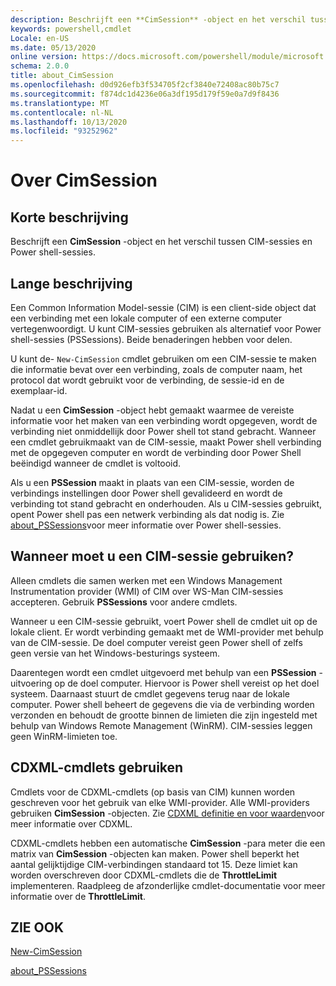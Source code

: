 ```yaml
---
description: Beschrijft een **CimSession** -object en het verschil tussen CIM-sessies en Power shell-sessies.
keywords: powershell,cmdlet
Locale: en-US
ms.date: 05/13/2020
online version: https://docs.microsoft.com/powershell/module/microsoft.powershell.core/about/about_cimsession?view=powershell-7.1&WT.mc_id=ps-gethelp
schema: 2.0.0
title: about_CimSession
ms.openlocfilehash: d0d926efb3f534705f2cf3840e72408ac80b75c7
ms.sourcegitcommit: f874dc1d4236e06a3df195d179f59e0a7d9f8436
ms.translationtype: MT
ms.contentlocale: nl-NL
ms.lasthandoff: 10/13/2020
ms.locfileid: "93252962"
---
```

# <a name="about-cimsession"></a>Over CimSession

## <a name="short-description"></a>Korte beschrijving
Beschrijft een **CimSession** -object en het verschil tussen CIM-sessies en Power shell-sessies.

## <a name="long-description"></a>Lange beschrijving

Een Common Information Model-sessie (CIM) is een client-side object dat een verbinding met een lokale computer of een externe computer vertegenwoordigt. U kunt CIM-sessies gebruiken als alternatief voor Power shell-sessies (PSSessions). Beide benaderingen hebben voor delen.

U kunt de- `New-CimSession` cmdlet gebruiken om een CIM-sessie te maken die informatie bevat over een verbinding, zoals de computer naam, het protocol dat wordt gebruikt voor de verbinding, de sessie-id en de exemplaar-id.

Nadat u een **CimSession** -object hebt gemaakt waarmee de vereiste informatie voor het maken van een verbinding wordt opgegeven, wordt de verbinding niet onmiddellijk door Power shell tot stand gebracht. Wanneer een cmdlet gebruikmaakt van de CIM-sessie, maakt Power shell verbinding met de opgegeven computer en wordt de verbinding door Power Shell beëindigd wanneer de cmdlet is voltooid.

Als u een **PSSession** maakt in plaats van een CIM-sessie, worden de verbindings instellingen door Power shell gevalideerd en wordt de verbinding tot stand gebracht en onderhouden. Als u CIM-sessies gebruikt, opent Power shell pas een netwerk verbinding als dat nodig is. Zie [about_PSSessions](about_PSSessions.md)voor meer informatie over Power shell-sessies.

## <a name="when-to-use-a-cim-session"></a>Wanneer moet u een CIM-sessie gebruiken?

Alleen cmdlets die samen werken met een Windows Management Instrumentation provider (WMI) of CIM over WS-Man CIM-sessies accepteren. Gebruik **PSSessions** voor andere cmdlets.

Wanneer u een CIM-sessie gebruikt, voert Power shell de cmdlet uit op de lokale client. Er wordt verbinding gemaakt met de WMI-provider met behulp van de CIM-sessie. De doel computer vereist geen Power shell of zelfs geen versie van het Windows-besturings systeem.

Daarentegen wordt een cmdlet uitgevoerd met behulp van een **PSSession** -uitvoering op de doel computer.
Hiervoor is Power shell vereist op het doel systeem. Daarnaast stuurt de cmdlet gegevens terug naar de lokale computer. Power shell beheert de gegevens die via de verbinding worden verzonden en behoudt de grootte binnen de limieten die zijn ingesteld met behulp van Windows Remote Management (WinRM). CIM-sessies leggen geen WinRM-limieten toe.

## <a name="using-cdxml-cmdlets"></a>CDXML-cmdlets gebruiken

Cmdlets voor de CDXML-cmdlets (op basis van CIM) kunnen worden geschreven voor het gebruik van elke WMI-provider. Alle WMI-providers gebruiken **CimSession** -objecten. Zie [CDXML definitie en voor waarden](/previous-versions/windows/desktop/wmi_v2/cdxml-overview)voor meer informatie over CDXML.

CDXML-cmdlets hebben een automatische **CimSession** -para meter die een matrix van **CimSession** -objecten kan maken. Power shell beperkt het aantal gelijktijdige CIM-verbindingen standaard tot 15. Deze limiet kan worden overschreven door CDXML-cmdlets die de **ThrottleLimit** implementeren. Raadpleeg de afzonderlijke cmdlet-documentatie voor meer informatie over de **ThrottleLimit**.

## <a name="see-also"></a>ZIE OOK

[New-CimSession](xref:CimCmdlets.New-CimSession)

[about_PSSessions](about_PSSessions.md)

